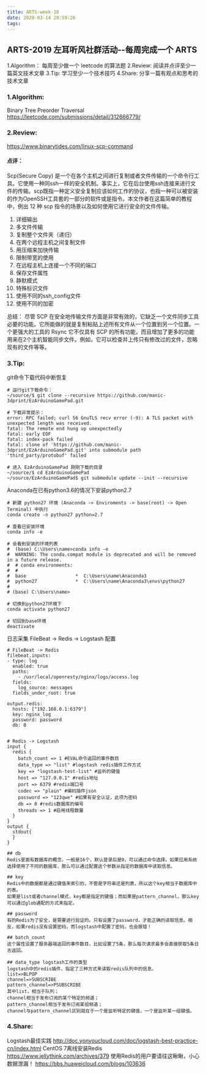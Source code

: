 ```yaml
---
title: ARTS-week-10
date: 2020-03-14 20:59:26
tags:
---
```


## ARTS-2019 左耳听风社群活动--每周完成一个 ARTS
1.Algorithm： 每周至少做一个 leetcode 的算法题
2.Review: 阅读并点评至少一篇英文技术文章
3.Tip: 学习至少一个技术技巧
4.Share: 分享一篇有观点和思考的技术文章

### 1.Algorithm:

Binary Tree Preorder Traversal https://leetcode.com/submissions/detail/312666779/

### 2.Review:

https://www.binarytides.com/linux-scp-command

#### 点评：

Scp(Secure Copy) 是一个在各个主机之间进行复制或者文件传输的一个命令行工具。它使用一种同ssh一样的安全机制。事实上，它在后台使用ssh连接来进行文件的传输。scp既指一种定义安全复制应该如何工作的协议，也指一种可以被安装的作为OpenSSH工具套的一部分的软件或是指令。本文作者在这篇简单的教程中，例出 12 种 scp 指令的场景以及如何使用它进行安全的文件传输。

1. 详细输出
2. 多文件传输
3. 复制整个文件夹（递归）
4. 在两个远程主机之间复制文件
5. 用压缩来加快传输
6. 限制带宽的使用
7. 在远程主机上连接一个不同的端口
8. 保存文件属性
9. 静默模式
10. 特殊标识文件
11. 使用不同的ssh_config文件
12. 使用不同的加密

总结：
尽管 SCP 在安全地传输文件方面是非常有效的，它缺乏一个文件同步工具必要的功能。它所能做的就是复制粘贴上述所有文件从一个位置到另一个位置。一个更强大的工具的 Rsync 它不仅具有 SCP 的所有功能，而且增加了更多的功能用来在2个主机智能同步文件。例如，它可以检查并上传只有修改过的文件，忽略现有的文件等等。

### 3.Tip:

git命令下载代码中断恢复
``` shell
# 运行git下载命令：
~/source/$ git clone --recursive https://github.com/manic-3dprint/EzArduinoGamePad.git

# 下载异常提示：
error: RPC failed; curl 56 GnuTLS recv error (-9): A TLS packet with unexpected length was received.
fatal: The remote end hung up unexpectedly
fatal: early EOF
fatal: index-pack failed
fatal: clone of 'https://github.com/manic-3dprint/EzArduinoGamePad.git' into submodule path 'third_party/protobuf' failed

# 进入 EzArduinoGamePad 刚刚下载的目录
~/source/$ cd EzArduinoGamePad
~/source/EzArduinoGamePad$ git submodule update --init --recursive

```

Anaconda在已有python3.6的情况下安装python2.7
``` shell
# 新建 python27 环境 (Anaconda -> Enviroments -> base(root) -> Open Terminal) 中执行
conda create -n python27 python=2.7

# 查看已安装环境
conda info -e

# 会看到安装的环境列表
#  (base) C:\Users\name>conda info -e
#  WARNING: The conda.compat module is deprecated and will be removed in a future release.
#  # conda environments:
#  #
#  base                  *  C:\Users\name\Anaconda3
#  python27              *  C:\Users\name\Anaconda3\envs\python27
# 
# (base) C:\Users\name>

# 切换到python27环境下
conda activate python27

# 切回到base环境
deactivate

```

日志采集 FileBeat -> Redis -> Logstash 配置

``` shell
# FileBeat -> Redis
filebeat.inputs:
- type: log
  enabled: true
  paths:
    - /usr/local/openresty/nginx/logs/access.log
  fields:
    log_source: messages
  fields_under_root: true

output.redis:
  hosts: ["192.168.0.1:6379"]
  key: nginx_log
  password: password
  db: 0


# Redis -> Logstash
input {
  redis {
    batch_count => 1 #EVAL命令返回的事件数目
    data_type => "list" #logstash redis插件工作方式
    key => "logstash-test-list" #监听的键值
    host => "127.0.0.1" #redis地址
    port => 6379 #redis端口号
    codec => "plain" #编码插件json
    password => "123qwe" #如果有安全认证，此项为密码
    db => 0 #redis数据库的编号
    threads => 1 #启用线程数量
  }
}
output {
  stdout{
  }
}

## db
Redis里面有数据库的概念，一般是16个，默认登录后是0，可以通过命令选择。如果应用系统选择使用了不同的数据库，那么可以通过配置这个参数从指定的数据库中读取信息。

## key
Redis中的数据都是通过键值来索引的，不管是字符串还是列表，所以这个key相当于数据库中的表。
如果是list或者channel模式，key都是指定的键值；而如果是pattern_channel，那么key可以通过glob通配的方式来指定。

## password
有的Redis为了安全，是需要进行验证的。只有设置了password，才能正确的读取信息。相反，如果redis没有设置密码，而logstash中配置了密码，也会报错！

## batch_count
这个属性设置了服务器端返回的事件数目，比如设置了5条，那么每次请求最多会直接获取5条日志返回。

## data_type logstash工作的类型
logstash中的redis插件，指定了三种方式来读取redis队列中的信息。
list=>BLPOP
channel=>SUBSCRIBE
pattern_channel=>PSUBSCRIBE
其中list，相当于队列；
channel相当于发布订阅的某个特定的频道；
pattern_channel相当于发布订阅某组频道；
channel与pattern_channel区别就在于一个是监听特定的键值，一个是监听某一组键值。
```

### 4.Share:

Logstash最佳实践
http://doc.yonyoucloud.com/doc/logstash-best-practice-cn/index.html
CentOS 7离线安装Redis
https://www.jellythink.com/archives/379
使用Redis的用户要请往这瞅瞅，小心数据泄漏！
https://bbs.huaweicloud.com/blogs/103636